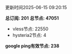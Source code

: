 更新时间2025-06-15 09:20:15

**总订阅: 201**
**总节点: 47051**
- vless节点: 22550
- hysteria2节点: 4

**google ping有效节点: 238**
